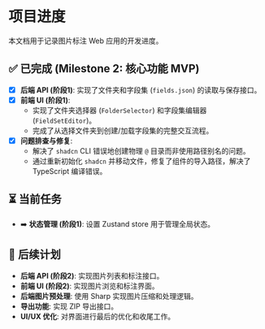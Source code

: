 # 项目进度

本文档用于记录图片标注 Web 应用的开发进度。

## ✅ 已完成 (Milestone 2: 核心功能 MVP)

- [x] **后端 API (阶段1)**: 实现了文件夹和字段集 (`fields.json`) 的读取与保存接口。
- [x] **前端 UI (阶段1)**:
  - 实现了文件夹选择器 (`FolderSelector`) 和字段集编辑器 (`FieldSetEditor`)。
  - 完成了从选择文件夹到创建/加载字段集的完整交互流程。
- [x] **问题排查与修复**:
  - 解决了 `shadcn` CLI 错误地创建物理 `@` 目录而非使用路径别名的问题。
  - 通过重新初始化 `shadcn` 并移动文件，修复了组件的导入路径，解决了 TypeScript 编译错误。

## ⏳ 当前任务

- ➡️ **状态管理 (阶段1)**: 设置 Zustand store 用于管理全局状态。

## 🚀 后续计划

- **后端 API (阶段2)**: 实现图片列表和标注接口。
- **前端 UI (阶段2)**: 实现图片浏览和标注界面。
- **后端图片预处理**: 使用 Sharp 实现图片压缩和处理逻辑。
- **导出功能**: 实现 ZIP 导出接口。
- **UI/UX 优化**: 对界面进行最后的优化和收尾工作。

